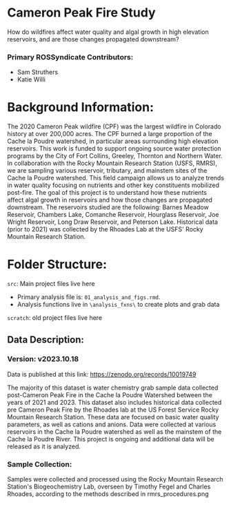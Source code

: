 # Cameron Peak Fire Study
How do wildfires affect water quality and algal growth in high elevation reservoirs, and are those changes propagated downstream?
### Primary ROSSyndicate Contributors:
- Sam Struthers
- Katie Willi

# Background Information: 

The 2020 Cameron Peak wildfire (CPF) was the largest wildfire in Colorado history at over 200,000 acres. The CPF burned a large proportion of the Cache la Poudre watershed, in particular areas surrounding high elevation reservoirs. This work is funded to support ongoing source water protection programs by the City of Fort Collins, Greeley, Thornton and Northern Water. In collaboration with the Rocky Mountain Research Station (USFS, RMRS), we are sampling various reservoir, tributary, and mainstem sites of the Cache la Poudre watershed. This field campaign allows us to analyze trends in water quality focusing on nutrients and other key constituents mobilized post-fire. The goal of this project is to understand how these nutrients affect algal growth in reservoirs and how those changes are propagated downstream. The reservoirs studied are the following: Barnes Meadow Reservoir, Chambers Lake, Comanche Reservoir, Hourglass Reservoir, Joe Wright Reservoir, Long Draw Reservoir, and Peterson Lake. Historical data (prior to 2021) was collected by the Rhoades Lab at the USFS' Rocky Mountain Research Station.

# Folder Structure:
`src`: Main project files live here
- Primary analysis file is: `01_analysis_and_figs.rmd`.
- Analysis functions live in  `\analysis_fxns\` to create plots and grab data

`scratch`: old project files live here

## Data Description:
### Version: v2023.10.18 

Data is published at this link: https://zenodo.org/records/10019749

The majority of this dataset is water chemistry grab sample data collected post-Cameron Peak Fire in the Cache la Poudre Watershed between the years of 2021 and 2023. This dataset also includes historical data collected pre Cameron Peak Fire by the Rhoades lab at the US Forest Service Rocky Mountain Research Station. These data are focused on basic water quality parameters, as well as cations and anions. Data were collected at various reservoirs in the Cache la Poudre watershed as well as the mainstem of the Cache la Poudre River. This project is ongoing and additional data will be released as it is analyzed.

### Sample Collection:

Samples were collected and processed using the Rocky Mountain Research Station's Biogeochemistry Lab, overseen by Timothy Fegel and Charles Rhoades, according to the methods described in rmrs_procedures.png



